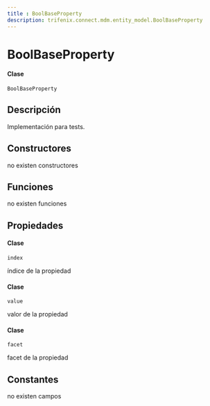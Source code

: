 ```yaml
---
title : BoolBaseProperty
description: trifenix.connect.mdm.entity_model.BoolBaseProperty
---
```


# BoolBaseProperty

<CodeBlock slots = 'heading, code' repeat = '1' languages = 'C#' />

#### Clase
```
BoolBaseProperty
```

## Descripción
Implementación para tests.
## Constructores

no existen constructores


## Funciones

no existen funciones

## Propiedades


<CodeBlock slots = 'heading, code' repeat = '1' languages = 'C#' />

#### Clase
```
index
```


índice de la propiedad

<CodeBlock slots = 'heading, code' repeat = '1' languages = 'C#' />

#### Clase
```
value
```


valor de la propiedad

<CodeBlock slots = 'heading, code' repeat = '1' languages = 'C#' />

#### Clase
```
facet
```


facet de la propiedad
## Constantes
no existen campos

